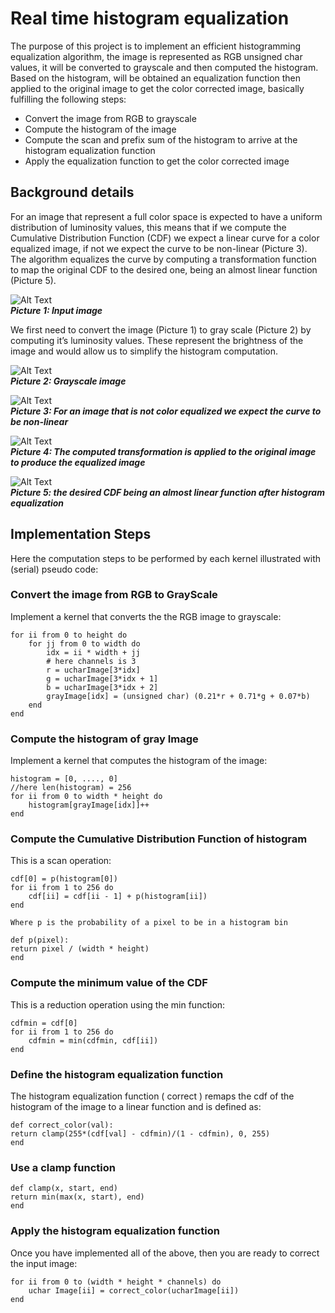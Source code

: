 

# Real time histogram equalization

The purpose of this project is to implement an efficient histogramming equalization algorithm, the image is represented as RGB unsigned char values, it will be converted to grayscale and then computed the histogram. Based on the histogram, will be obtained an equalization function then applied to the original image to get the color corrected image, basically fulfilling the following steps:

* Convert the image from RGB to grayscale
* Compute the histogram of the image
* Compute the scan and prefix sum of the histogram to arrive at the histogram equalization function
* Apply the equalization function to get the color corrected image

## Background details
For an image that represent a full color space is expected to have a uniform distribution of luminosity values, this means that if we compute the Cumulative Distribution Function (CDF) we expect a linear curve for a color equalized image, if not we expect the curve to be non-linear (Picture 3). The algorithm equalizes the curve by computing a transformation function to map the original CDF to the desired one, being an almost linear function (Picture 5).

![Alt Text](./images/input-image.jpg)  
_**Picture 1: Input image**_



We first need to convert the image (Picture 1) to gray scale (Picture 2) by computing it’s luminosity values. These represent the brightness of the image and would allow us to simplify the histogram computation.



![Alt Text](./images/grayscale-image.jpg)  
_**Picture 2: Grayscale image**_



![Alt Text](./images/non-linear-cdf.png)  
_**Picture 3: For an image that is not color equalized we expect the curve to be non-linear**_


![Alt Text](./images/equalized-image.jpg)  
_**Picture 4: The computed transformation is applied to the original image to produce the equalized image**_  


![Alt Text](./images/linearized-cdf.png)  
_**Picture 5: the desired CDF being an almost linear function after histogram equalization**_


## Implementation Steps
Here the computation steps to be performed by each kernel illustrated with (serial) pseudo code:

### Convert the image from RGB to GrayScale
Implement a kernel that converts the the RGB image to grayscale:

```
for ii from 0 to height do
    for jj from 0 to width do
        idx = ii * width + jj
        # here channels is 3
        r = ucharImage[3*idx]
        g = ucharImage[3*idx + 1]
        b = ucharImage[3*idx + 2]
        grayImage[idx] = (unsigned char) (0.21*r + 0.71*g + 0.07*b)
    end
end
```

### Compute the histogram of gray Image
Implement a kernel that computes the histogram of the image:

```
histogram = [0, ...., 0]
//here len(histogram) = 256
for ii from 0 to width * height do
    histogram[grayImage[idx]]++
end
```

### Compute the Cumulative Distribution Function of histogram
This is a scan operation:

```
cdf[0] = p(histogram[0])
for ii from 1 to 256 do
    cdf[ii] = cdf[ii - 1] + p(histogram[ii])
end

Where p is the probability of a pixel to be in a histogram bin

def p(pixel):
return pixel / (width * height)
end
```

### Compute the minimum value of the CDF
This is a reduction operation using the min function:

```
cdfmin = cdf[0]
for ii from 1 to 256 do
    cdfmin = min(cdfmin, cdf[ii])
end
```

### Define the histogram equalization function
The histogram equalization function ( correct ) remaps the cdf of the histogram of the image to a linear function and is defined as:
```
def correct_color(val):
return clamp(255*(cdf[val] - cdfmin)/(1 - cdfmin), 0, 255)
end
```
### Use a clamp function
```
def clamp(x, start, end)
return min(max(x, start), end)
end
```

### Apply the histogram equalization function
Once you have implemented all of the above, then you are ready to correct the input image:
```
for ii from 0 to (width * height * channels) do
    uchar Image[ii] = correct_color(ucharImage[ii])
end
```
